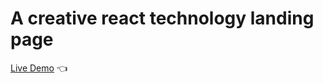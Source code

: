 # A creative react technology landing page

[Live Demo](https://furip0x.github.io/react_technology_landing_page/) :point_left:
